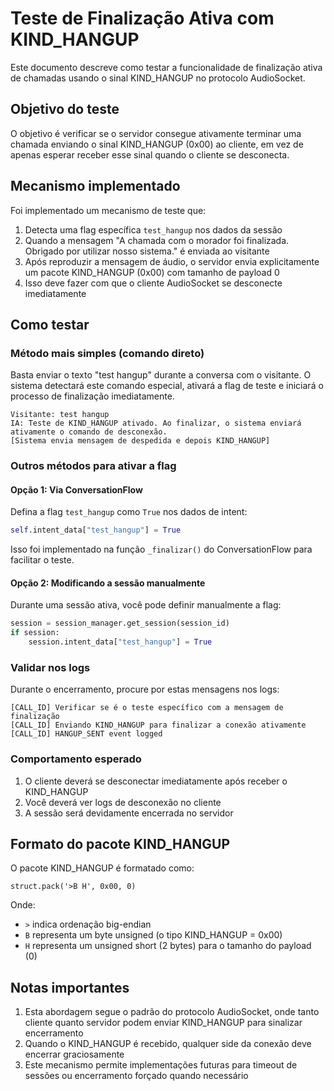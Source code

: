# Teste de Finalização Ativa com KIND_HANGUP

Este documento descreve como testar a funcionalidade de finalização ativa de chamadas usando o sinal KIND_HANGUP no protocolo AudioSocket.

## Objetivo do teste

O objetivo é verificar se o servidor consegue ativamente terminar uma chamada enviando o sinal KIND_HANGUP (0x00) ao cliente, em vez de apenas esperar receber esse sinal quando o cliente se desconecta.

## Mecanismo implementado

Foi implementado um mecanismo de teste que:

1. Detecta uma flag específica `test_hangup` nos dados da sessão
2. Quando a mensagem "A chamada com o morador foi finalizada. Obrigado por utilizar nosso sistema." é enviada ao visitante
3. Após reproduzir a mensagem de áudio, o servidor envia explicitamente um pacote KIND_HANGUP (0x00) com tamanho de payload 0
4. Isso deve fazer com que o cliente AudioSocket se desconecte imediatamente

## Como testar

### Método mais simples (comando direto)

Basta enviar o texto "test hangup" durante a conversa com o visitante. O sistema detectará este comando especial, ativará a flag de teste e iniciará o processo de finalização imediatamente.

```
Visitante: test hangup
IA: Teste de KIND_HANGUP ativado. Ao finalizar, o sistema enviará ativamente o comando de desconexão.
[Sistema envia mensagem de despedida e depois KIND_HANGUP]
```

### Outros métodos para ativar a flag

#### Opção 1: Via ConversationFlow

Defina a flag `test_hangup` como `True` nos dados de intent:

```python
self.intent_data["test_hangup"] = True
```

Isso foi implementado na função `_finalizar()` do ConversationFlow para facilitar o teste.

#### Opção 2: Modificando a sessão manualmente

Durante uma sessão ativa, você pode definir manualmente a flag:

```python
session = session_manager.get_session(session_id)
if session:
    session.intent_data["test_hangup"] = True
```

### Validar nos logs

Durante o encerramento, procure por estas mensagens nos logs:

```
[CALL_ID] Verificar se é o teste específico com a mensagem de finalização
[CALL_ID] Enviando KIND_HANGUP para finalizar a conexão ativamente 
[CALL_ID] HANGUP_SENT event logged
```

### Comportamento esperado

1. O cliente deverá se desconectar imediatamente após receber o KIND_HANGUP
2. Você deverá ver logs de desconexão no cliente
3. A sessão será devidamente encerrada no servidor

## Formato do pacote KIND_HANGUP

O pacote KIND_HANGUP é formatado como:

```
struct.pack('>B H', 0x00, 0)
```

Onde:
- `>` indica ordenação big-endian
- `B` representa um byte unsigned (o tipo KIND_HANGUP = 0x00)
- `H` representa um unsigned short (2 bytes) para o tamanho do payload (0)

## Notas importantes

1. Esta abordagem segue o padrão do protocolo AudioSocket, onde tanto cliente quanto servidor podem enviar KIND_HANGUP para sinalizar encerramento
2. Quando o KIND_HANGUP é recebido, qualquer side da conexão deve encerrar graciosamente
3. Este mecanismo permite implementações futuras para timeout de sessões ou encerramento forçado quando necessário